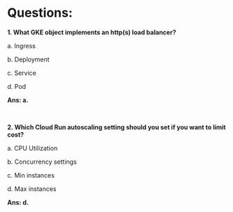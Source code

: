 # Questions:

**1. What GKE object implements an http(s) load balancer?**

a. Ingress

b. Deployment

c. Service

d. Pod

**Ans: a.**

<br/>

**2. Which Cloud Run autoscaling setting should you set if you want to limit cost?**

a. CPU Utilization

b. Concurrency settings

c. Min instances

d. Max instances

**Ans: d.**

<br/>
